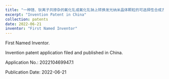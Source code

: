 ```yaml
---
title: "一种镱、钬离子共掺杂的氟化钆或氟化钆钠上转换发光纳米晶体颗粒的可选择性合成方法"
excerpt: "Invention Patent in China"
collection: patents
date: 2022-06-21
inventor: "First Named Inventor"
---
```


First Named Inventor.

Invention patent application filed and published in China.

Application No.: 202210469947.1

Publication Date: 2022-06-21

